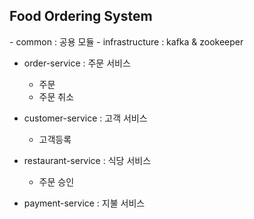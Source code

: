 <h2>Food Ordering System</h2>
- common : 공용 모듈
- infrastructure : kafka & zookeeper

- order-service : 주문 서비스
  - 주문
  - 주문 취소
    
- customer-service : 고객 서비스
  - 고객등록
  
- restaurant-service : 식당 서비스
  - 주문 승인

- payment-service : 지불 서비스
